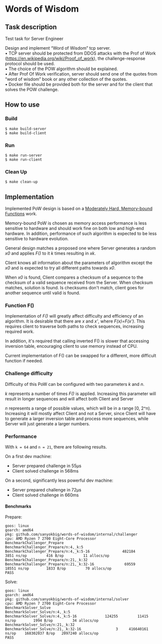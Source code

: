 # Words of Wisdom
## Task description
Test task for Server Engineer

Design and implement “Word of Wisdom” tcp server.              
• TCP server should be protected from DDOS attacks with the Prof of Work (https://en.wikipedia.org/wiki/Proof_of_work), the challenge-response protocol should be used.              
• The choice of the POW algorithm should be explained.              
• After Prof Of Work verification, server should send one of the quotes from “word of wisdom” book or any other collection of the quotes.              
• Docker file should be provided both for the server and for the client that solves the POW challenge.

## How to use
### Build
```shell
$ make build-server
$ make build-client
```

### Run
```shell
$ make run-server
$ make run-client
```

### Clean Up
```shell
$ make clean-up
```

## Implementation
Implemented PoW design is based on a [Moderately Hard, Memory-bound Functions](https://users.soe.ucsc.edu/~abadi/Papers/memory-longer-acm.pdf) work.

Memory-bound PoW is chosen as memory access performance is less sensitive to hardware and should work fine on both low and high-end hardware. In addition, performance of such algorithm is expected to be less sensitive to hardware evolution.

General design matches a proposed one where Server generates a random _x0_ and applies _F()_ to it _k_ times resulting in _xk_.

Client knows all information about the parameters of algorithm except the _x0_ and is expected to try all different paths towards _x0_.

When _x0_ is found, Client compares a checksum of a sequence to the checksum of a valid sequence received from the Server. When checksum matches, solution is found. Is checksums don't match, client goes for another sequence until valid is found.

### Function F()
Implementation of _F()_ will greatly affect difficulty and efficiency of an algorithm.
It is desirable that there are _x_ and _x'_, where _F(x)=F(x')_. This requires client to traverse both paths to check sequences, increasing required work.

In addition, it's required that calling inverted F() is slower that accessing inversion table, encouraging client to use memory instead of CPU. 

Current implementation of F() can be swapped for a different, more difficult function if needed.  

### Challenge difficulty
Difficulty of this PoW can be configured with two parameters _k_ and _n_.

_k_ represents a number of times _F()_ is applied. Increasing this parameter will result in longer sequences and will affect both Client and Server

_n_ represents a range of possible values, which will be in a range [0, 2^n). Increasing it will mostly affect Client and not a Server, since Client will have to generate a larger inversion table and process more sequences, while Server will just generate a larger numbers. 


### Performance
With `k = 64` and  `n = 21`, there are following results.

On a first dev machine:
- Server prepared challenge in 55µs
- Client solved challenge in 568ms

On a second, significantly less powerful dev machine:
- Server prepared challenge in 72µs
- Client solved challenge in 660ms

#### Benchmarks
Prepare:
```
goos: linux
goarch: amd64
pkg: github.com/sanyokbig/words-of-wisdom/internal/challenger
cpu: AMD Ryzen 7 2700 Eight-Core Processor          
BenchmarkChallenger_Prepare
BenchmarkChallenger_Prepare/n:4,_k:5
BenchmarkChallenger_Prepare/n:4,_k:5-16         	  482184	      3851 ns/op	     416 B/op	      11 allocs/op
BenchmarkChallenger_Prepare/n:21,_k:32
BenchmarkChallenger_Prepare/n:21,_k:32-16       	   69559	     18551 ns/op	    1833 B/op	      70 allocs/op
PASS
```

Solve:
```
goos: linux
goarch: amd64
pkg: github.com/sanyokbig/words-of-wisdom/internal/solver
cpu: AMD Ryzen 7 2700 Eight-Core Processor          
BenchmarkSolver_Solve
BenchmarkSolver_Solve/n:4,_k:5
BenchmarkSolver_Solve/n:4,_k:5-16         	  124255	     11415 ns/op	    1994 B/op	      34 allocs/op
BenchmarkSolver_Solve/n:21,_k:32
BenchmarkSolver_Solve/n:21,_k:32-16       	       3	 416640161 ns/op	168302037 B/op	 2097240 allocs/op
PASS
```
